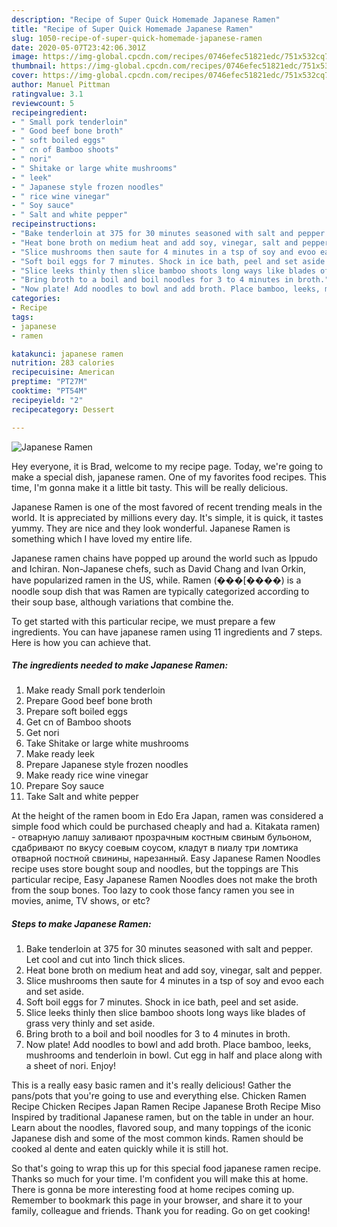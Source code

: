 ```yaml
---
description: "Recipe of Super Quick Homemade Japanese Ramen"
title: "Recipe of Super Quick Homemade Japanese Ramen"
slug: 1050-recipe-of-super-quick-homemade-japanese-ramen
date: 2020-05-07T23:42:06.301Z
image: https://img-global.cpcdn.com/recipes/0746efec51821edc/751x532cq70/japanese-ramen-recipe-main-photo.jpg
thumbnail: https://img-global.cpcdn.com/recipes/0746efec51821edc/751x532cq70/japanese-ramen-recipe-main-photo.jpg
cover: https://img-global.cpcdn.com/recipes/0746efec51821edc/751x532cq70/japanese-ramen-recipe-main-photo.jpg
author: Manuel Pittman
ratingvalue: 3.1
reviewcount: 5
recipeingredient:
- " Small pork tenderloin"
- " Good beef bone broth"
- " soft boiled eggs"
- " cn of Bamboo shoots"
- " nori"
- " Shitake or large white mushrooms"
- " leek"
- " Japanese style frozen noodles"
- " rice wine vinegar"
- " Soy sauce"
- " Salt and white pepper"
recipeinstructions:
- "Bake tenderloin at 375 for 30 minutes seasoned with salt and pepper. Let cool and cut into 1inch thick slices."
- "Heat bone broth on medium heat and add soy, vinegar, salt and pepper."
- "Slice mushrooms then saute for 4 minutes in a tsp of soy and evoo each and set aside."
- "Soft boil eggs for 7 minutes. Shock in ice bath, peel and set aside."
- "Slice leeks thinly then slice bamboo shoots long ways like blades of grass very thinly and set aside."
- "Bring broth to a boil and boil noodles for 3 to 4 minutes in broth."
- "Now plate! Add noodles to bowl and add broth. Place bamboo, leeks, mushrooms and tenderloin in bowl. Cut egg in half and place along with a sheet of nori. Enjoy!"
categories:
- Recipe
tags:
- japanese
- ramen

katakunci: japanese ramen 
nutrition: 283 calories
recipecuisine: American
preptime: "PT27M"
cooktime: "PT54M"
recipeyield: "2"
recipecategory: Dessert

---
```



![Japanese Ramen](https://img-global.cpcdn.com/recipes/0746efec51821edc/751x532cq70/japanese-ramen-recipe-main-photo.jpg)

Hey everyone, it is Brad, welcome to my recipe page. Today, we're going to make a special dish, japanese ramen. One of my favorites food recipes. This time, I'm gonna make it a little bit tasty. This will be really delicious.

Japanese Ramen is one of the most favored of recent trending meals in the world. It is appreciated by millions every day. It's simple, it is quick, it tastes yummy. They are nice and they look wonderful. Japanese Ramen is something which I have loved my entire life.

Japanese ramen chains have popped up around the world such as Ippudo and Ichiran. Non-Japanese chefs, such as David Chang and Ivan Orkin, have popularized ramen in the US, while. Ramen (���[����) is a noodle soup dish that was Ramen are typically categorized according to their soup base, although variations that combine the.


To get started with this particular recipe, we must prepare a few ingredients. You can have japanese ramen using 11 ingredients and 7 steps. Here is how you can achieve that.

<!--inarticleads1-->

##### The ingredients needed to make Japanese Ramen:

1. Make ready  Small pork tenderloin
1. Prepare  Good beef bone broth
1. Prepare  soft boiled eggs
1. Get  cn of Bamboo shoots
1. Get  nori
1. Take  Shitake or large white mushrooms
1. Make ready  leek
1. Prepare  Japanese style frozen noodles
1. Make ready  rice wine vinegar
1. Prepare  Soy sauce
1. Take  Salt and white pepper


At the height of the ramen boom in Edo Era Japan, ramen was considered a simple food which could be purchased cheaply and had a. Kitakata ramen) - отварную лапшу заливают прозрачным костным свиным бульоном, сдабривают по вкусу соевым соусом, кладут в пиалу три ломтика отварной постной свинины, нарезанный. Easy Japanese Ramen Noodles recipe uses store bought soup and noodles, but the toppings are This particular recipe, Easy Japanese Ramen Noodles does not make the broth from the soup bones. Too lazy to cook those fancy ramen you see in movies, anime, TV shows, or etc? 

<!--inarticleads2-->

##### Steps to make Japanese Ramen:

1. Bake tenderloin at 375 for 30 minutes seasoned with salt and pepper. Let cool and cut into 1inch thick slices.
1. Heat bone broth on medium heat and add soy, vinegar, salt and pepper.
1. Slice mushrooms then saute for 4 minutes in a tsp of soy and evoo each and set aside.
1. Soft boil eggs for 7 minutes. Shock in ice bath, peel and set aside.
1. Slice leeks thinly then slice bamboo shoots long ways like blades of grass very thinly and set aside.
1. Bring broth to a boil and boil noodles for 3 to 4 minutes in broth.
1. Now plate! Add noodles to bowl and add broth. Place bamboo, leeks, mushrooms and tenderloin in bowl. Cut egg in half and place along with a sheet of nori. Enjoy!


This is a really easy basic ramen and it&#39;s really delicious! Gather the pans/pots that you&#39;re going to use and everything else. Chicken Ramen Recipe Chicken Recipes Japan Ramen Recipe Japanese Broth Recipe Miso Inspired by traditional Japanese ramen, but on the table in under an hour. Learn about the noodles, flavored soup, and many toppings of the iconic Japanese dish and some of the most common kinds. Ramen should be cooked al dente and eaten quickly while it is still hot. 

So that's going to wrap this up for this special food japanese ramen recipe. Thanks so much for your time. I'm confident you will make this at home. There is gonna be more interesting food at home recipes coming up. Remember to bookmark this page in your browser, and share it to your family, colleague and friends. Thank you for reading. Go on get cooking!
